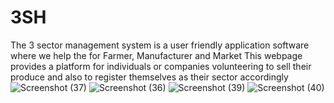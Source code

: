 # 3SH
The 3 sector management system is a user friendly application software where we help the for Farmer, Manufacturer and Market This webpage provides a platform for individuals or companies volunteering to sell their produce and also to register themselves as their sector accordingly
![Screenshot (37)](https://user-images.githubusercontent.com/79130537/176189217-0efb4460-3560-4701-9e02-4a76457c8aab.png)
![Screenshot (36)](https://user-images.githubusercontent.com/79130537/176189771-4cf02d44-bb47-487f-9c99-432b27b587f3.png)
![Screenshot (39)](https://user-images.githubusercontent.com/79130537/176189870-99331173-ff30-4c6b-a2e9-b0fcf6221bd5.png)
![Screenshot (40)](https://user-images.githubusercontent.com/79130537/176190063-ff1e8df5-3378-4d99-bc31-bca554305068.png)
